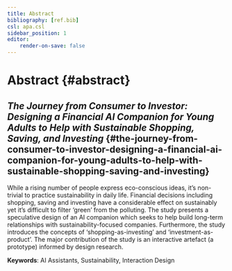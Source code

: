 ```yaml
---
title: Abstract
bibliography: [ref.bib]
csl: apa.csl
sidebar_position: 1
editor:
    render-on-save: false
---
```


# Abstract {#abstract}

## *The Journey from Consumer to Investor: Designing a Financial AI Companion for Young Adults to Help with Sustainable Shopping, Saving, and Investing* {#the-journey-from-consumer-to-investor-designing-a-financial-ai-companion-for-young-adults-to-help-with-sustainable-shopping-saving-and-investing}

While a rising number of people express eco-conscious ideas, it’s non-trivial to practice sustainability in daily life. Financial decisions including shopping, saving and investing have a considerable effect on sustainably yet it’s difficult to filter ‘green’ from the polluting. The study presents a speculative design of an AI companion which seeks to help build long-term relationships with sustainability-focused companies. Furthermore, the study introduces the concepts of ‘shopping-as-investing’ and ‘investment-as-product’. The major contribution of the study is an interactive artefact (a prototype) informed by design research.

**Keywords**: AI Assistants, Sustainability, Interaction Design
